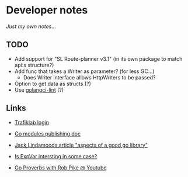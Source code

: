 # Developer notes

_Just my own notes..._

## TODO
* Add support for "SL Route-planner v3.1" (in its own package to match api:s structure?)
* Add func that takes a Writer as parameter? (for less GC...)
  * Does Writer interface allows HttpWriters to be passed?
* Option to get data as structs (?)
* Use [golangci-lint](https://golangci-lint.run/) (?)

## Links
* [Trafiklab login](https://developer.trafiklab.se/user/login)
* [Go modules publishing doc](https://go.dev/doc/modules/publishing)


* [Jack Lindamoods article "aspects of a good go library"](https://medium.com/@cep21/aspects-of-a-good-go-library-7082beabb403)
* [Is ExpVar intersting in some case?](https://sysdig.com/blog/golang-expvar-custom-metrics/)
* [Go Proverbs with Rob Pike @ Youtube](https://youtu.be/PAAkCSZUG1c)